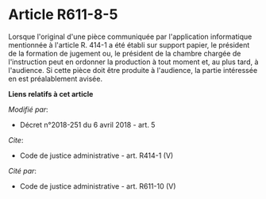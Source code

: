 # Article R611-8-5

Lorsque l'original d'une pièce communiquée par l'application informatique mentionnée à l'article R. 414-1 a été établi sur
support papier, le président de la formation de jugement ou, le président de la chambre chargée de l'instruction peut en
ordonner la production à tout moment et, au plus tard, à l'audience. Si cette pièce doit être produite à l'audience, la
partie intéressée en est préalablement avisée.

**Liens relatifs à cet article**

_Modifié par_:

  - Décret n°2018-251 du 6 avril 2018 - art. 5

_Cite_:

  - Code de justice administrative - art. R414-1 (V)

_Cité par_:

  - Code de justice administrative - art. R611-10 (V)
